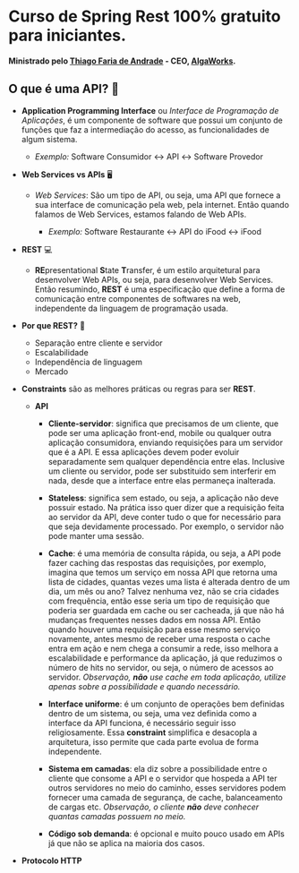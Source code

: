 # Curso de Spring Rest 100% gratuito para iniciantes.
#### Ministrado pelo [Thiago Faria de Andrade](https://github.com/thiagofa) - CEO, [AlgaWorks](https://github.com/algaworks). 

## O que é uma API? :thinking:

- **Application Programming Interface** ou *Interface de Programação de Aplicações*, é um componente de software que possui um 
conjunto de funções que faz a intermediação do acesso, as funcionalidades de algum sistema.
  * *Exemplo:* Software Consumidor :left_right_arrow: API :left_right_arrow: Software Provedor
  
- **Web Services vs APIs** :desktop_computer: 	
  * *Web Services*: São um tipo de API, ou seja, uma API que fornece a sua interface de comunicação pela web, pela internet. 
  Então quando falamos de Web Services, estamos falando de Web APIs.
    
    * *Exemplo:* Software Restaurante :left_right_arrow: API do iFood :left_right_arrow: iFood

- **REST** :computer:
  * **RE**presentational **S**tate **T**ransfer, é um estilo arquitetural para desenvolver Web APIs, ou seja, 
  para desenvolver Web Services. Então resumindo, **REST** é uma especificação que define a forma de comunicação
  entre componentes de softwares na web, independente da linguagem de programação usada.
  
- **Por que REST?** :thinking:
  * Separação entre cliente e servidor
  * Escalabilidade
  * Independência de linguagem
  * Mercado
  
- **Constraints** são as melhores práticas ou regras para ser **REST**.
  * **API**
    * **Cliente-servidor**: significa que precisamos de um cliente, que pode ser uma aplicação front-end, mobile ou qualquer
    outra aplicação consumidora, enviando requisições para um servidor que é a API. E essa aplicações devem poder evoluir 
    separadamente sem qualquer dependência entre elas. Inclusive um cliente ou servidor, pode ser substituido sem interferir
    em nada, desde que a interface entre elas permaneça inalterada.
    * **Stateless**: significa sem estado, ou seja, a aplicação não deve possuir estado. Na prática isso quer dizer que
    a requisição feita ao servidor da API, deve conter tudo o que for necessário para que seja devidamente processado.
    Por exemplo, o servidor não pode manter uma sessão.
    
    * **Cache**: é uma memória de consulta rápida, ou seja, a API pode fazer caching das respostas das requisições, por exemplo,
    imagina que temos um serviço em nossa API que retorna uma lista de cidades, quantas vezes uma lista é alterada dentro de
    um dia, um mês ou ano? Talvez nenhuma vez, não se cria cidades com frequência, então esse seria um tipo de requisição
    que poderia ser guardada em cache ou ser cacheada, já que não há mudanças frequentes nesses dados em nossa API. Então
    quando houver uma requisição para esse mesmo serviço novamente, antes mesmo de receber uma resposta o cache entra em ação 
    e nem chega a consumir a rede, isso melhora a escalabilidade e performance da aplicação, já que reduzimos o número de hits
    no servidor, ou seja, o número de acessos ao servidor. *Observação, **não** use cache em toda aplicação, utilize apenas 
    sobre a possibilidade e quando necessário.*
    
    * **Interface uniforme**: é um conjunto de operações bem definidas dentro de um sistema, ou seja, uma vez definida como a
    interface da API funciona, é necessário seguir isso religiosamente. Essa **constraint** simplifica e desacopla a
    arquitetura, isso permite que cada parte evolua de forma independente.
    
    * **Sistema em camadas**: ela diz sobre a possibilidade entre o cliente que consome a API e o servidor que hospeda a API
    ter outros servidores no meio do caminho, esses servidores podem fornecer uma camada de segurança, de cache, balanceamento
    de cargas etc. *Observação, o cliente **não** deve conhecer quantas camadas possuem no meio.*
    
    * **Código sob demanda**: é opcional e muito pouco usado em APIs já que não se aplica na maioria dos casos.
- **Protocolo HTTP**
